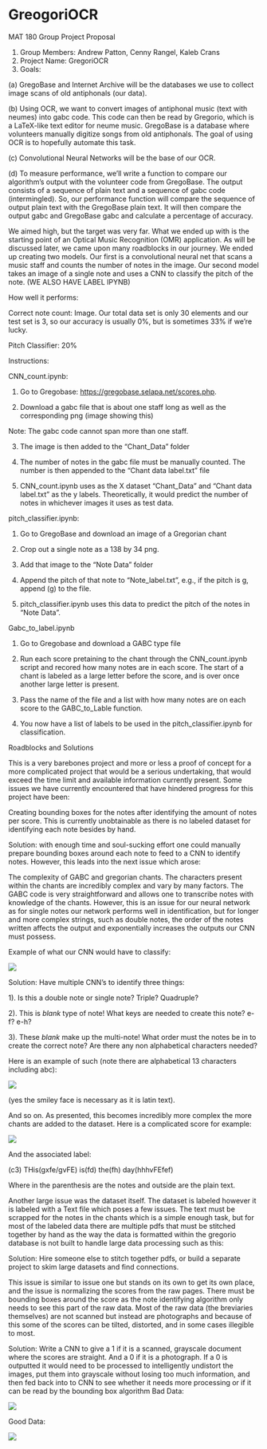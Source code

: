 # GreogoriOCR
MAT 180 Group Project Proposal
1.	Group Members: Andrew Patton, Cenny Rangel, Kaleb Crans
2.	Project Name: GregoriOCR
3.	Goals:

(a)	GregoBase and Internet Archive will be the databases we use to collect image scans of old antiphonals (our data).

(b)	Using OCR, we want to convert images of antiphonal music (text with neumes) into gabc code.  This code can then be read by Gregorio, which is a LaTeX-like text editor for neume music.  GregoBase is a database where volunteers manually digitize songs from old antiphonals.  The goal of using OCR is to hopefully automate this task.

(c)	Convolutional Neural Networks will be the base of our OCR.

(d)	To measure performance, we’ll write a function to compare our algorithm’s output with the volunteer code from GregoBase.  The output consists of a sequence of plain text and a sequence of gabc code (intermingled).  So, our performance function will compare the sequence of output plain text with the GregoBase plain text.  It will then compare the output gabc and GregoBase gabc and calculate a percentage of accuracy.

We aimed high, but the target was very far.  What we ended up with is the starting point of an Optical Music Recognition (OMR) application.  As will be discussed later, we came upon many roadblocks in our journey.  We ended up creating two models.  Our first is a convolutional neural net that scans a music staff and counts the number of notes in the image.  Our second model takes an image of a single note and uses a CNN to classify the pitch of the note.  (WE ALSO HAVE LABEL IPYNB)

How well it performs:

Correct note count: Image.  Our total data set is only 30 elements and our test set is 3, so our accuracy is usually 0%, but is sometimes 33% if we’re lucky.

Pitch Classifier: 20%

Instructions: 

CNN_count.ipynb:

1.	Go to Gregobase: https://gregobase.selapa.net/scores.php.

2.	Download a gabc file that is about one staff long as well as the corresponding png (image showing this)

Note: The gabc code cannot span more than one staff.

3.	The image is then added to the “Chant_Data” folder

4.	The number of notes in the gabc file must be manually counted.  The number is then appended to the “Chant data label.txt” file

5.	CNN_count.ipynb uses as the X dataset “Chant_Data” and “Chant data label.txt” as the y labels.  Theoretically, it would predict the number of notes in whichever images it uses as test data.

pitch_classifier.ipynb:

1.	Go to GregoBase and download an image of a Gregorian chant

2.	Crop out a single note as a 138 by 34 png.

3.	Add that image to the “Note Data” folder

4.	Append the pitch of that note to “Note_label.txt”, e.g., if the pitch is g, append (g) to the file.

5.	pitch_classifier.ipynb uses this data to predict the pitch of the notes in “Note Data”. 

Gabc_to_label.ipynb

1. Go to Gregobase and download a GABC type file

2. Run each score pretaining to the chant through the CNN_count.ipynb script and recored how many notes are in each score. The start of a chant is labeled as a large letter before the score, and is over once another large letter is present. 

3. Pass the name of the file and a list with how many notes are on each score to the GABC_to_Lable function. 

4. You now have a list of labels to be used in the pitch_classifier.ipynb for classification. 

Roadblocks and Solutions

This is a very barebones project and more or less a proof of concept for a more complicated project that would be a serious undertaking, that would exceed the time limit and available information currently present. Some issues we have currently encountered that have hindered progress for this project have been:

Creating bounding boxes for the notes after identifying the amount of notes per score. This is currently unobtainable as there is no labeled dataset for identifying each note besides by hand. 

Solution: with enough time and soul-sucking effort one could manually prepare bounding boxes around each note to feed to a CNN to identify notes. However, this leads into the next issue which arose:

The complexity of GABC and gregorian chants. The characters present within the chants are incredibly complex and vary by many factors. The GABC code is very straightforward and allows one to transcribe notes with knowledge of the chants. However,  this is an issue for our neural network as for single notes our network performs well in identification, but for longer and more complex strings, such as double notes, the order of the notes written affects the output and exponentially increases the outputs our CNN must possess. 

Example of what our CNN would have to classify: 

![](https://github.com/CennyBo/GregoriOCR/blob/74c5c454b0fe2f0b47335f722b38f34eb506b042/gregori-ocr/Gregorio%20Read%20Me%20Images/Example%20notes.png)

Solution: Have multiple CNN’s to identify three things: 

1). Is this a double note or single note? Triple? Quadruple? 

2). This is *blank* type of note! What keys are needed to create this note? e-f? e-h?

3). These *blank* make up the multi-note! What order must the notes be in to create the correct note? Are there any non alphabetical characters needed?

Here is an example of such (note there are alphabetical 13 characters including abc):

![](https://github.com/CennyBo/GregoriOCR/blob/74c5c454b0fe2f0b47335f722b38f34eb506b042/gregori-ocr/Gregorio%20Read%20Me%20Images/Three%20Note.png)

(yes the smiley face is necessary as it is latin text).

And so on.  As presented, this becomes incredibly more complex the more chants are added to the dataset.   Here is a complicated score for example:

![](https://github.com/CennyBo/GregoriOCR/blob/74c5c454b0fe2f0b47335f722b38f34eb506b042/gregori-ocr/Gregorio%20Read%20Me%20Images/Example%20Score.png)

And the associated label: 

(c3) THis(gxfe/gvFE) is(fd) the(fh) day(hhhvFEfef)

Where in the parenthesis are the notes and outside are the plain text. 

Another large issue was the dataset itself. The dataset is labeled however it is labeled with a Text file which poses a few issues. The text must be scrapped for the notes in the chants which is a simple enough task, but for most of the labeled data there are multiple pdfs that must be stitched together by hand as the way the data is formatted within the gregorio database is not built to handle large data processing such as this: 

Solution: Hire someone else to stitch together pdfs, or build a separate project to skim large datasets and find connections.

This issue is similar to issue one but stands on its own to get its own place, and the issue is normalizing the scores from the raw pages. There must be bounding boxes around the score as the note identifying algorithm only needs to see this part of the raw data. Most of the raw data (the breviaries themselves) are not scanned but instead are photographs and because of this some of the scores can be tilted, distorted, and in some cases illegible to most. 

Solution: Write a CNN to give a 1 if it is a scanned, grayscale document where the scores are straight. And a 0 if it is a photograph. If a 0 is outputted it would need to be processed to intelligently undistort the images, put them into grayscale without losing too much information, and then fed back into to CNN to see whether it needs more processing or if it can be read by the bounding box algorithm
Bad Data:

![](https://github.com/CennyBo/GregoriOCR/blob/74c5c454b0fe2f0b47335f722b38f34eb506b042/gregori-ocr/Gregorio%20Read%20Me%20Images/Bad%20Raw%20Data.png)

Good Data:

![](https://github.com/CennyBo/GregoriOCR/blob/74c5c454b0fe2f0b47335f722b38f34eb506b042/gregori-ocr/Gregorio%20Read%20Me%20Images/Good%20Raw%20Data.png)

